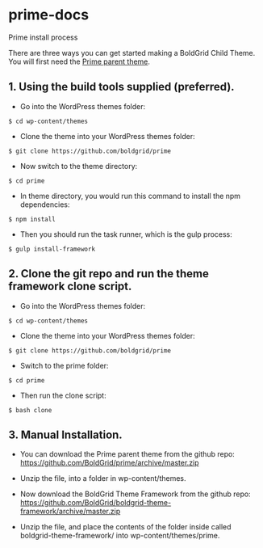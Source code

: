 # prime-docs
Prime install process

There are three ways you can get started making a BoldGrid Child Theme.  You will first need the [Prime parent theme](https://github.com/boldgrid/prime).

## 1. Using the build tools supplied (preferred). ##

- Go into the WordPress themes folder:

```shell
$ cd wp-content/themes
```

- Clone the theme into your WordPress themes folder:

```shell
$ git clone https://github.com/boldgrid/prime
```

- Now switch to the theme directory:

```shell
$ cd prime
```

- In theme directory, you would run this command to install the npm dependencies:

```shell
$ npm install
```

- Then you should run the task runner, which is the gulp process:

```shell
$ gulp install-framework
```

## 2. Clone the git repo and run the theme framework clone script. ##

- Go into the WordPress themes folder:

```shell
$ cd wp-content/themes
```

- Clone the theme into your WordPress themes folder:

```shell
$ git clone https://github.com/boldgrid/prime
```

- Switch to the prime folder:

```shell
$ cd prime
```

- Then run the clone script:

```shell
$ bash clone
```
## 3. Manual Installation. ##

- You can download the Prime parent theme from the github repo: https://github.com/BoldGrid/prime/archive/master.zip

- Unzip the file, into a folder in wp-content/themes.

- Now download the BoldGrid Theme Framework from the github repo: https://github.com/BoldGrid/boldgrid-theme-framework/archive/master.zip

- Unzip the file, and place the contents of the folder inside called boldgrid-theme-framework/ into wp-content/themes/prime.
